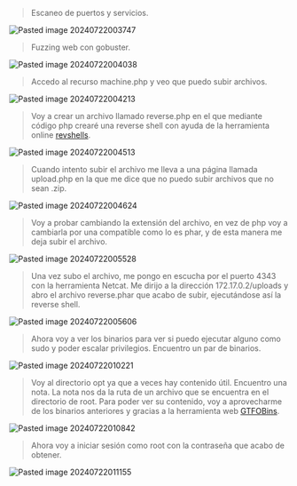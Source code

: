>Escaneo de puertos y servicios.

![Pasted image 20240722003747](https://github.com/user-attachments/assets/24d63b50-a1a4-4886-a937-c417a085edca)
>Fuzzing web con gobuster.

![Pasted image 20240722004038](https://github.com/user-attachments/assets/b6bd8359-e1be-4213-94fc-1f9519a98be0)
>Accedo al recurso machine.php y veo que puedo subir archivos.

![Pasted image 20240722004213](https://github.com/user-attachments/assets/5b1ef1e2-c862-45eb-94e6-b3b1b29c58b2)
>Voy a crear un archivo llamado reverse.php en el que mediante código php crearé una reverse shell con ayuda de la herramienta online [revshells](https://www.revshells.com/).

![Pasted image 20240722004513](https://github.com/user-attachments/assets/cd11fa24-12a7-40d6-bf4c-b5111d5c9026)
>Cuando intento subir el archivo me lleva a una página llamada upload.php en la que me dice que no puedo subir archivos que no sean .zip.

![Pasted image 20240722004624](https://github.com/user-attachments/assets/76b486ad-062f-4fed-a551-df59552376f7)
>Voy a probar cambiando la extensión del archivo, en vez de php voy a cambiarla por una compatible como lo es phar, y de esta manera me deja subir el archivo.

![Pasted image 20240722005528](https://github.com/user-attachments/assets/830c8c00-64f3-4bff-ad16-89c78b6f9a6a)
>Una vez subo el archivo, me pongo en escucha por el puerto 4343 con la herramienta Netcat.
>Me dirijo a la dirección 172.17.0.2/uploads y abro el archivo reverse.phar que acabo de subir, ejecutándose así la reverse shell.

![Pasted image 20240722005606](https://github.com/user-attachments/assets/ea31910f-d039-45a4-a63f-efed735fb3e5)
>Ahora voy a ver los binarios para ver si puedo ejecutar alguno como sudo y poder escalar privilegios.
>Encuentro un par de binarios.

![Pasted image 20240722010221](https://github.com/user-attachments/assets/98185940-fd8a-40d6-8611-0089966b97aa)
>Voy al directorio opt ya que a veces hay contenido útil.
>Encuentro una nota.
>La nota nos da la ruta de un archivo que se encuentra en el directorio de root.
>Para poder ver su contenido, voy a aprovecharme de los binarios anteriores y gracias a la herramienta web [GTFOBins](https://gtfobins.github.io/gtfobins/grep/#sudo).

![Pasted image 20240722010842](https://github.com/user-attachments/assets/dbd8cdfb-f4f1-4478-8987-c6c639401fcd)
>Ahora voy a iniciar sesión como root con la contraseña que acabo de obtener.

![Pasted image 20240722011155](https://github.com/user-attachments/assets/e94354f6-bb43-4400-9a24-ae5075a549fb)
